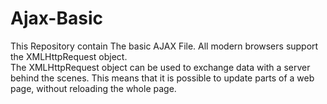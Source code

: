 # Ajax-Basic
This Repository contain The basic AJAX File.
All modern browsers support the XMLHttpRequest object.
<br>
The XMLHttpRequest object can be used to exchange data with a server behind the scenes. This means that it is possible to update parts of a web page, without reloading the whole page.
